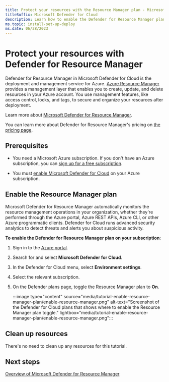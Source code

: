 ```yaml
---
title: Protect your resources with the Resource Manager plan - Microsoft Defender for Cloud
titleSuffix: Microsoft Defender for Cloud
description: Learn how to enable the Defender for Resource Manager plan on your Azure subscription for Microsoft Defender for Cloud.
ms.topic: install-set-up-deploy
ms.date: 06/28/2023
---
```


# Protect your resources with Defender for Resource Manager

Defender for Resource Manager in Microsoft Defender for Cloud is the deployment and management service for Azure. [Azure Resource Manager](../azure-resource-manager/management/overview.md) provides a management layer that enables you to create, update, and delete resources in your Azure account. You use management features, like access control, locks, and tags, to secure and organize your resources after deployment.

Learn more about [Microsoft Defender for Resource Manager](defender-for-resource-manager-introduction.md).

You can learn more about Defender for Resource Manager's pricing on [the pricing page](https://azure.microsoft.com/pricing/details/defender-for-cloud/).

## Prerequisites

- You need a Microsoft Azure subscription. If you don't have an Azure subscription, you can [sign up for a free subscription](https://azure.microsoft.com/pricing/free-trial/).

- You must [enable Microsoft Defender for Cloud](get-started.md#enable-defender-for-cloud-on-your-azure-subscription) on your Azure subscription.

## Enable the Resource Manager plan

Microsoft Defender for Resource Manager automatically monitors the resource management operations in your organization, whether they're performed through the Azure portal, Azure REST APIs, Azure CLI, or other Azure programmatic clients. Defender for Cloud runs advanced security analytics to detect threats and alerts you about suspicious activity.

**To enable the Defender for Resource Manager plan on your subscription**:

1. Sign in to the [Azure portal](https://portal.azure.com).

1. Search for and select **Microsoft Defender for Cloud**.

1. In the Defender for Cloud menu, select **Environment settings**.

1. Select the relevant subscription.

1. On the Defender plans page, toggle the Resource Manager plan to **On**.

    :::image type="content" source="media/tutorial-enable-resource-manager-plan/enable-resource-manager.png" alt-text="Screenshot of the Defender for Cloud plans that shows where to enable the Resource Manager plan toggle." lightbox="media/tutorial-enable-resource-manager-plan/enable-resource-manager.png":::

## Clean up resources

There's no need to clean up any resources for this tutorial.

## Next steps

[Overview of Microsoft Defender for Resource Manager](defender-for-resource-manager-introduction.md)
